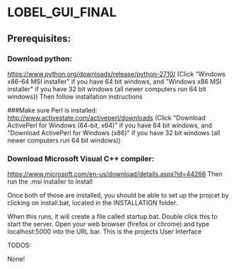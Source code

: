 # LOBEL_GUI_FINAL


## Prerequisites:
### Download python:
https://www.python.org/downloads/release/python-2710/
(Click "Windows x86-64 MSI installer" if you have 64 bit windows, and "Windows x86 MSI installer" if you have 32 bit windows (all newer computers run 64 bit windows))
Then follow installation instructions

###Make sure Perl is installed:
http://www.activestate.com/activeperl/downloads
(Click "Download ActivePerl for Windows (64-bit, x64)" if you have 64 bit windows, and "Download ActivePerl for Windows (x86)" if you have 32 bit windows (all newer computers run 64 bit windows))

### Download Microsoft Visual C++ compiler: 
https://www.microsoft.com/en-us/download/details.aspx?id=44266
Then run the .msi installer to install

Once both of those are installed, you should be able to set up the projcet by clicking on install.bat, located in the INSTALLATION folder.

When this runs, it will create a file called startup.bat. Double click this to start the server.
Open your web browser (firefox or chrome) and type localhost:5000 into the URL bar. This is the projects User Interface




TODOS:

None!
